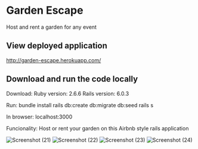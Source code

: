 # Garden Escape
Host and rent a garden for any event

## View deployed application
http://garden-escape.herokuapp.com/

## Download and run the code locally
Download: Ruby version: 2.6.6
          Rails version: 6.0.3

Run:  bundle install
      rails db:create db:migrate db:seed
      rails s

In browser: localhost:3000

Funcionality: Host or rent your garden on this Airbnb style rails application

![Screenshot (21)](https://user-images.githubusercontent.com/62878600/108711782-c4b2aa00-750d-11eb-8447-d63ed08f711e.png)
![Screenshot (22)](https://user-images.githubusercontent.com/62878600/108711787-c67c6d80-750d-11eb-9a94-6b7c5c59ed5a.png)
![Screenshot (23)](https://user-images.githubusercontent.com/62878600/108711792-c8463100-750d-11eb-8d30-87914b093ce1.png)
![Screenshot (24)](https://user-images.githubusercontent.com/62878600/108711799-caa88b00-750d-11eb-92b2-096895f5960e.png)
